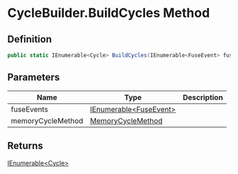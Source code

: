 # CycleBuilder.BuildCycles Method
## Definition

```c#
public static IEnumerable<Cycle> BuildCycles(IEnumerable<FuseEvent> fuseEvents, MemoryCycleMethod memoryCycleMethod);
```

## Parameters

| Name | Type | Description |
| ---- | ---- | ----------- |
| fuseEvents | [IEnumerable&lt;FuseEvent&gt;](https://learn.microsoft.com/en-gb/dotnet/api/System.Collections.Generic.IEnumerable-1) |  |
| memoryCycleMethod | [MemoryCycleMethod](MrKWatkins.EmulatorTestSuites.Z80.Instruction.MemoryCycleMethod.md) |  |

## Returns

[IEnumerable&lt;Cycle&gt;](https://learn.microsoft.com/en-gb/dotnet/api/System.Collections.Generic.IEnumerable-1)
